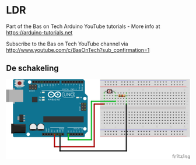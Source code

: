 # LDR
Part of the Bas on Tech Arduino YouTube tutorials - More info at https://arduino-tutorials.net

Subscribe to the Bas on Tech YouTube channel via http://www.youtube.com/c/BasOnTech?sub_confirmation=1

## De schakeling
![alt text](./LDR.png "circuit schema")
